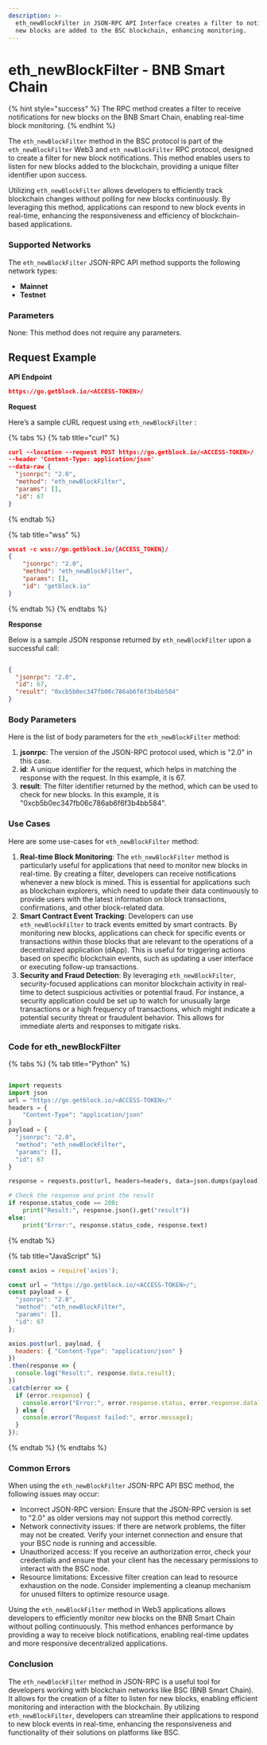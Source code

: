 ```yaml
---
description: >-
  eth_newBlockFilter in JSON-RPC API Interface creates a filter to notify when
  new blocks are added to the BSC blockchain, enhancing monitoring.
---
```


# eth\_newBlockFilter - BNB Smart Chain

{% hint style="success" %}
The RPC method creates a filter to receive notifications for new blocks on the BNB Smart Chain, enabling real-time block monitoring.
{% endhint %}

The `eth_newBlockFilter` method in the BSC protocol is part of the `eth_newBlockFilter` Web3 and `eth_newBlockFilter` RPC protocol, designed to create a filter for new block notifications. This method enables users to listen for new blocks added to the blockchain, providing a unique filter identifier upon success.

Utilizing `eth_newBlockFilter` allows developers to efficiently track blockchain changes without polling for new blocks continuously. By leveraging this method, applications can respond to new block events in real-time, enhancing the responsiveness and efficiency of blockchain-based applications.

### Supported Networks

The `eth_newBlockFilter` JSON-RPC API method supports the following network types:

* **Mainnet**
* **Testnet**

### Parameters

None: This method does not require any parameters.

## Request Example

**API Endpoint**

```json
https://go.getblock.io/<ACCESS-TOKEN>/
```

**Request**

Here’s a sample cURL request using `eth_newBlockFilter` :

{% tabs %}
{% tab title="curl" %}
```json
curl --location --request POST https://go.getblock.io/<ACCESS-TOKEN>/
--header 'Content-Type: application/json' 
--data-raw {
  "jsonrpc": "2.0",
  "method": "eth_newBlockFilter",
  "params": [],
  "id": 67
}
```
{% endtab %}

{% tab title="wss" %}
```json
wscat -c wss://go.getblock.io/{ACCESS_TOKEN}/
{
    "jsonrpc": "2.0",
    "method": "eth_newBlockFilter",
    "params": [],
    "id": "getblock.io"
}
```
{% endtab %}
{% endtabs %}

**Response**

Below is a sample JSON response returned by `eth_newBlockFilter` upon a successful call:

```json

{
  "jsonrpc": "2.0",
  "id": 67,
  "result": "0xcb5b0ec347fb06c786ab6f6f3b4bb584"
}

```

### Body Parameters

Here is the list of body parameters for the `eth_newBlockFilter` method:

1. **jsonrpc**: The version of the JSON-RPC protocol used, which is "2.0" in this case.
2. **id**: A unique identifier for the request, which helps in matching the response with the request. In this example, it is 67.
3. **result**: The filter identifier returned by the method, which can be used to check for new blocks. In this example, it is "0xcb5b0ec347fb06c786ab6f6f3b4bb584".

### Use Cases

Here are some use-cases for `eth_newBlockFilter` method:

1. **Real-time Block Monitoring**: The `eth_newBlockFilter` method is particularly useful for applications that need to monitor new blocks in real-time. By creating a filter, developers can receive notifications whenever a new block is mined. This is essential for applications such as blockchain explorers, which need to update their data continuously to provide users with the latest information on block transactions, confirmations, and other block-related data.
2. **Smart Contract Event Tracking**: Developers can use `eth_newBlockFilter` to track events emitted by smart contracts. By monitoring new blocks, applications can check for specific events or transactions within those blocks that are relevant to the operations of a decentralized application (dApp). This is useful for triggering actions based on specific blockchain events, such as updating a user interface or executing follow-up transactions.
3. **Security and Fraud Detection**: By leveraging `eth_newBlockFilter`, security-focused applications can monitor blockchain activity in real-time to detect suspicious activities or potential fraud. For instance, a security application could be set up to watch for unusually large transactions or a high frequency of transactions, which might indicate a potential security threat or fraudulent behavior. This allows for immediate alerts and responses to mitigate risks.

### Code for eth\_newBlockFilter

{% tabs %}
{% tab title="Python" %}
```python

import requests
import json
url = "https://go.getblock.io/<ACCESS-TOKEN>/"
headers = {
    "Content-Type": "application/json"
}
payload = {
  "jsonrpc": "2.0",
  "method": "eth_newBlockFilter",
  "params": [],
  "id": 67
}

response = requests.post(url, headers=headers, data=json.dumps(payload))

# Check the response and print the result
if response.status_code == 200:
    print("Result:", response.json().get("result"))
else:
    print("Error:", response.status_code, response.text)

```
{% endtab %}

{% tab title="JavaScript" %}
```javascript
const axios = require('axios');

const url = "https://go.getblock.io/<ACCESS-TOKEN>/";
const payload = {
  "jsonrpc": "2.0",
  "method": "eth_newBlockFilter",
  "params": [],
  "id": 67
};

axios.post(url, payload, {
  headers: { "Content-Type": "application/json" }
})
.then(response => {
  console.log("Result:", response.data.result);
})
.catch(error => {
  if (error.response) {
    console.error("Error:", error.response.status, error.response.data);
  } else {
    console.error("Request failed:", error.message);
  }
});
```
{% endtab %}
{% endtabs %}

### Common Errors

When using the `eth_newBlockFilter` JSON-RPC API BSC method, the following issues may occur:

* Incorrect JSON-RPC version: Ensure that the JSON-RPC version is set to "2.0" as older versions may not support this method correctly.
* Network connectivity issues: If there are network problems, the filter may not be created. Verify your internet connection and ensure that your BSC node is running and accessible.
* Unauthorized access: If you receive an authorization error, check your credentials and ensure that your client has the necessary permissions to interact with the BSC node.
* Resource limitations: Excessive filter creation can lead to resource exhaustion on the node. Consider implementing a cleanup mechanism for unused filters to optimize resource usage.

Using the `eth_newBlockFilter` method in Web3 applications allows developers to efficiently monitor new blocks on the BNB Smart Chain without polling continuously. This method enhances performance by providing a way to receive block notifications, enabling real-time updates and more responsive decentralized applications.

### Conclusion

The `eth_newBlockFilter` method in JSON-RPC is a useful tool for developers working with blockchain networks like BSC (BNB Smart Chain). It allows for the creation of a filter to listen for new blocks, enabling efficient monitoring and interaction with the blockchain. By utilizing `eth_newBlockFilter`, developers can streamline their applications to respond to new block events in real-time, enhancing the responsiveness and functionality of their solutions on platforms like BSC.
